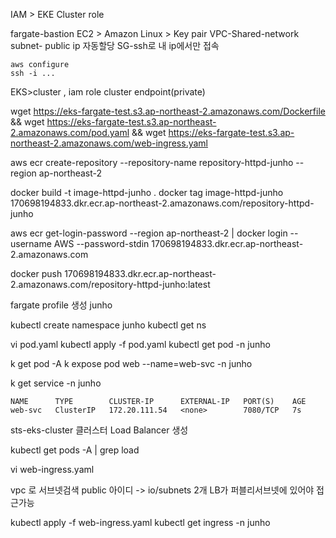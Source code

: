 







IAM > EKE Cluster role


fargate-bastion
	EC2 > Amazon Linux > Key pair
	VPC-Shared-network
	subnet-
	public ip 자동할당
	SG-ssh로 내 ip에서만 접속



	aws configure
	ssh -i ...



EKS>cluster , iam role
cluster endpoint(private)



wget https://eks-fargate-test.s3.ap-northeast-2.amazonaws.com/Dockerfile &&
wget https://eks-fargate-test.s3.ap-northeast-2.amazonaws.com/pod.yaml &&
wget https://eks-fargate-test.s3.ap-northeast-2.amazonaws.com/web-ingress.yaml

aws ecr create-repository --repository-name repository-httpd-junho --region ap-northeast-2

docker build -t image-httpd-junho .
docker tag image-httpd-junho 170698194833.dkr.ecr.ap-northeast-2.amazonaws.com/repository-httpd-junho

aws ecr get-login-password --region ap-northeast-2 | docker login --username AWS --password-stdin 170698194833.dkr.ecr.ap-northeast-2.amazonaws.com


docker push 170698194833.dkr.ecr.ap-northeast-2.amazonaws.com/repository-httpd-junho:latest

fargate profile 생성
	junho



kubectl create namespace junho
kubectl get ns

vi pod.yaml
kubectl apply -f pod.yaml
kubectl get pod -n junho

k get pod -A
k expose pod web --name=web-svc -n junho

k get service -n junho

	NAME      TYPE        CLUSTER-IP      EXTERNAL-IP   PORT(S)    AGE
	web-svc   ClusterIP   172.20.111.54   <none>        7080/TCP   7s


sts-eks-cluster 클러스터
Load Balancer 생성

kubectl get pods -A | grep load



vi web-ingress.yaml

vpc 로 서브넷검색 public 아이디 -> io/subnets 2개
LB가 퍼블리서브넷에 있어야 접근가능


kubectl apply -f web-ingress.yaml
kubectl get ingress -n junho
